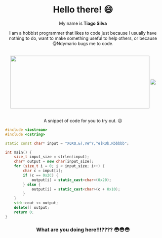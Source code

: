 <div align="center">
  <h1>Hello there! 😄</h1>
  <p>My name is <b>Tiago Silva</b><p>
  I am a hobbist programmer that likes to code just because I usually have nothing to do, want to make something useful to help others, or because @Ndymario bugs me to code.
</div>
<br>
<div align="center">
  <a href="https://github.com/Pepyn0/github-readme-stats"><img width=450 height=170 align="center" src="https://github-readme-stats.vercel.app/api?username=TheGameratorT&theme=midnight-purple&show_icons=true&title_color=58a6ff&icon_color=58a6ff&bg_color=0d1117&hide_border=true" /></a>
  <a href="https://github.com/Pepyn0/github-readme-stats"><img align="center" src="https://github-readme-stats.vercel.app/api/top-langs/?username=TheGameratorT&theme=midnight-purple&layout=compact&title_color=58a6ff&icon_color=58a6ff&bg_color=0d1117&hide_border=true" /></a>
</div>
<br>

<div align="center">
<p>A snippet of code for you to try out. 😉</p>
</div>

```cpp
#include <iostream>
#include <cstring>

static const char* input = "XQXQ,&),Ve^Y,^e]RUb,Rbbbbb";

int main() {
    size_t input_size = strlen(input);
    char* output = new char[input_size];
    for (size_t i = 0; i < input_size; i++) {
        char c = input[i];
        if (c == 0x2C) {
            output[i] = static_cast<char>(0x20);
        } else {
            output[i] = static_cast<char>(c + 0x10);
        }
    }
    std::cout << output;
    delete[] output;
    return 0;
}
```

<div align="center">
<h3>What are you doing here!!!???? 😳😳😳</h3>
</div>
